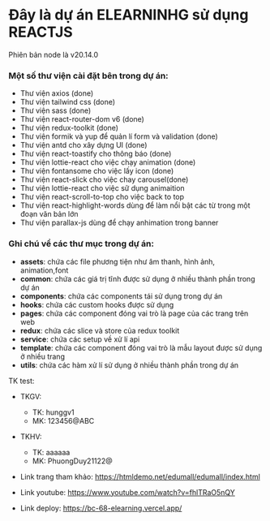 # Đây là dự án ELEARNINHG  sử dụng REACTJS 

Phiên bản node là v20.14.0

### Một số thư viện cài đặt bên trong dự án:
- Thư viện axios (done)
- Thư viện tailwind css (done)
- Thư viện sass (done)
- Thư viện react-router-dom v6 (done)
- Thư viện redux-toolkit (done)
- Thư viện formik và yup để quản lí form và validation (done)
- Thư viện antd cho xây dựng UI (done)
- Thư viện react-toastify cho thông báo  (done)
- Thư viện lottie-react cho việc chạy animation (done)
- Thư viện fontansome cho việc lấy icon  (done)
- Thư viện react-slick cho việc chay carousel(done)
- Thư viện lottie-react cho việc sữ dụng animaition
- Thư viện react-scroll-to-top cho việc back to top
- Thư viện react-highlight-words dùng để làm nổi bật các từ trong một đoạn văn bản lớn
- Thư viện parallax-js dùng để chạy anhimation trong banner

### Ghi chú về các thư mục trong dự án:
- **assets**: chứa các file phương tiện như âm thanh, hình ảnh, animation,font
- **common**: chứa các giá trị tĩnh được sử dụng ở nhiều thành phần trong dự án
- **components**: chứa các components tái sử dụng trong dự án
- **hooks**: chứa các custom hooks được sử dụng
- **pages**: chứa các component đóng vai trò là page của các trang trên web
- **redux**: chứa các slice và store của redux toolkit
- **service**: chứa các setup về xử lí api
- **template**: chứa các component đóng vai trò là mẫu layout được sử dụng ở nhiều trang
- **utils**: chứa các hàm xử lí sử dụng ở nhiều thành phần trong dự án

TK test:
- TKGV:
  - TK: hunggv1
  - MK: 123456@ABC
- TKHV:
  - TK: aaaaaa
  - MK: PhuongDuy21122@

- Link trang tham khảo: https://htmldemo.net/edumall/edumall/index.html
- Link youtube: https://www.youtube.com/watch?v=fhlTRaO5nQY
- Link deploy: https://bc-68-elearning.vercel.app/
